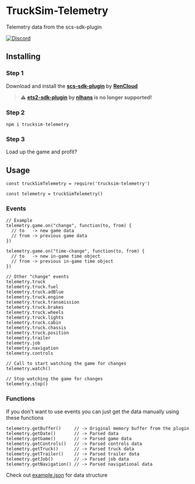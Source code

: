 # TruckSim-Telemetry
Telemetry data from the scs-sdk-plugin

[![Discord](https://img.shields.io/discord/125702694538051584.svg?label=&logo=discord&logoColor=ffffff&color=7389D8&labelColor=6A7EC2)](https://discord.gg/S6NRp5P)

## Installing

### Step 1
Download and install the **[scs-sdk-plugin](https://github.com/RenCloud/scs-sdk-pluginn)** by **[RenCloud](https://github.com/RenCloud)**


> ⚠️ **[ets2-sdk-plugin](https://github.com/nlhans/ets2-sdk-plugin) by [nlhans](https://github.com/nlhans) is no longer supported!**

### Step 2
`npm i trucksim-telemetry`

### Step 3
Load up the game and profit?


## Usage
```JS
const truckSimTelemetry = require('trucksim-telemetry')

const telemetry = truckSimTelemetry()
```
### Events
```JS
// Example
telemetry.game.on("change", function(to, from) {
  // to   -> new game data
  // from -> previous game data
})

telemetry.game.on("time-change", function(to, from) {
  // to   -> new in-game time object
  // from -> previous in-game time object
})

// Other "change" events
telemetry.truck
telemetry.truck.fuel
telemetry.truck.adBlue
telemetry.truck.engine
telemetry.truck.transmission
telemetry.truck.brakes
telemetry.truck.wheels
telemetry.truck.lights
telemetry.truck.cabin
telemetry.truck.chassis
telemetry.truck.position
telemetry.trailer
telemetry.job
telemetry.navigation
telemetry.controls

// Call to start watching the game for changes
telemetry.watch()

// Stop watching the game for changes
telemetry.stop()
```

### Functions
If you don't want to use events you can just get the data manually using these functions
```JS
telemetry.getBuffer()     // -> Original memory buffer from the plugin
telemetry.getDate()       // -> Parsed data
telemetry.getGame()       // -> Parsed game data
telemetry.getControls()   // -> Parsed controls data
telemetry.getTruck()      // -> Parsed truck data
telemetry.getTrailer()    // -> Parsed trailer data
telemetry.getJob()        // -> Parsed job data
telemetry.getNavigation() // -> Parsed navigational data
```
Check out [example.json](https://github.com/kniffen/TruckSim-Telemetry/blob/master/example.json) for data structure
